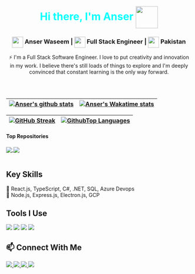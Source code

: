 <h1 align="center">
  <span style="color: aqua">Hi there, I'm Anser</span> <img src="https://media.giphy.com/media/gM5qFksULw54NMWyry/giphy.gif" width="60" height="60"  align="center"/>
</h1>

<h3 align="center">
<img src="https://media.giphy.com/media/LEe5yo2E9Fi3FmuEPK/giphy.gif" width="30" height="30" align="center"/> Anser Waseem |
<img src="https://media.giphy.com/media/WFZvB7VIXBgiz3oDXE/giphy.gif" width="30" height="30" align="center"/> Full Stack Engineer | 
<img src="https://media.giphy.com/media/57ZONYwnLOKVgLuApK/giphy.gif" width="30" height="30" align="center"/> Pakistan
</h3>

<p align="center">
  ⚡ I'm a Full Stack Software Engineer. I love to put creativity and innovation in my work. I believe there's still loads of things to explore and I'm deeply convinced that constant learning is the only way forward.
</p>
<br/>
<br/>

| <a href="https://github.com/anserwaseem"><img align="center" src="https://github-readme-stats-git-masterrstaa-rickstaa.vercel.app/api?username=anserwaseem&show_icons=true&count_private=true&title_color=a0c334&icon_color=deff8b&text_color=deff8b&bg_color=120,212121,6252C2" alt="Anser's github stats" /></a> | <a href="https://github.com/anserwaseem"><img align="center" src="https://github-readme-stats.vercel.app/api/wakatime?username=anserwaseem&layout=compact&title_color=a0c334&icon_color=deff8b&text_color=deff8b&bg_color=120,212121,6252C2&custom_title=Wakatime%20Stats%20(this%20week)" alt="Anser's Wakatime stats" /></a> |
| ------------------------------------------------------------------------------------------------------------------------------------------------------------------------------------------------------------------------------------------------------------------------------------------------------------------ | ------------------------------------------------------------------------------------------------------------------------------------------------------------------------------------------------------------------------------------------------------------------------------------------------------------------------------ |

| <a href="https://github.com/anserwaseem"><img align="center" src="https://github-readme-streak-stats.herokuapp.com/?user=anserwaseem&currStreakNum=2FD3EB&fire=pink&sideLabels=F00&theme=radical" alt="GitHub Streak" /></a> | <a href="https://github.com/anserwaseem"><img align="center" src="https://github-readme-stats-git-masterrstaa-rickstaa.vercel.app/api/top-langs/?username=anserwaseem&layout=compact&card_width=448&title_color=a0c334&text_color=deff8b&bg_color=120,212121,6252C2" alt="GithubTop Languages" /></a> |
| ---------------------------------------------------------------------------------------------------------------------------------------------------------------------------------------------------------------------------- | ----------------------------------------------------------------------------------------------------------------------------------------------------------------------------------------------------------------------------------------------------------------------------------------------------- |

#### Top Repositories

<a href="https://github.com/anserwaseem/MAthAdventuresWithPython">
  <img align="center" src="https://github-readme-stats.vercel.app/api/pin/?username=anserwaseem&repo=MathAdventuresWithPython&theme=onedark" />
</a>
<a href="https://github.com/anserwaseem/Cuckoo-hash-table">
  <img align="center" src="https://github-readme-stats.vercel.app/api/pin/?username=anserwaseem&repo=automadeasy&theme=onedark" />
</a>

<br />
<br />

## Key Skills

<p>
  💬 React.js, TypeScript, C#, .NET, SQL, Azure Devops<br>
  📖 Node.js, Express.js, Electron.js, GCP
<!---
  <br><br>
  <img src="https://img.shields.io/badge/React★★★★☆-000000?logo=React&labelColor=e34f26&logoColor=ffffff" />
  <img src="https://img.shields.io/badge/TypeScript-★★★☆☆-000000?logo=TypeScript-&labelColor=1572b6&logoColor=ffffff" />
  --->
</p>

## Tools I Use

<p>
  <img src="https://img.shields.io/badge/VS%20Code-007acc?logo=Visual-Studio-Code&labelColor=007acc&logoColor=ffffff" />
  <img src="https://img.shields.io/badge/Visual%20Studio-9571bf?logo=Visual-Studio&labelColor=9571bf&logoColor=ffffff" />
  <img src="https://img.shields.io/badge/Github-181717?logo=GitHub&labelColor=181717&logoColor=ffffff" />
  <img src="https://img.shields.io/badge/Postman-ff6c37?logo=Postman&labelColor=ff6c37&logoColor=ffffff" />
</p>

## 📫 Connect With Me

<p>
  <a href="https://linkedin.com/in/anserwaseem"> <img src="https://img.shields.io/badge/Linkedin-0077b5?style=plastic&logo=Linkedin&labelColor=0077b5&logoColor=ffffff" />
  <a href="https://www.facebook.com/profile.php?id=100012232218081"> <img src="https://img.shields.io/badge/Facebook-1877f2?style=plastic&logo=Facebook&labelColor=1877f2&logoColor=ffffff" />
  <a href="https://twitter.com/anser_waseem"> <img src="https://img.shields.io/badge/Twitter-1da1f2?style=plastic&logo=Twitter&labelColor=1da1f2&logoColor=ffffff" />
  <a href="mailto:hafiz.anser.waseem@gmail.com"> <img src="https://img.shields.io/badge/Gmail-d14836?style=plastic&logo=Gmail&labelColor=d14836&logoColor=ffffff" />
</p>

